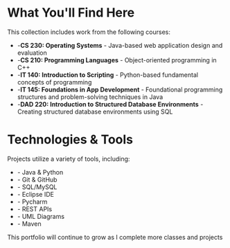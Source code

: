 <h1>What You'll Find Here</h1>
<p>This collection includes work from the following courses:</p>

<ul>
<li>-<b>CS 230: Operating Systems</b> - Java-based web application design and evaluation</li>
<li>-<b>CS 210: Programming Languages</b> - Object-oriented programming in C++</li>
<li>-<b>IT 140: Introduction to Scripting</b> - Python-based fundamental concepts of programming</li>
<li>-<b>IT 145: Foundations in App Development</b> - Foundational programming structures and problem-solving techniques in Java</li>
<li>-<b>DAD 220: Introduction to Structured Database Environments</b> - Creating structured database environments using SQL</li>
</ul>

<h1>Technologies & Tools</h1>
<p>Projects utilize a variety of tools, including:</p>

<ul>
<li>- Java & Python</li>
<li>- Git & GitHub</li>
<li>- SQL/MySQL</li>
<li>- Eclipse IDE</li>
<li>- Pycharm</li>
<li>- REST APIs</li>
<li>- UML Diagrams</li>
<li>- Maven</li>
</ul>


<p> This portfolio will continue to grow as I complete more classes and projects </p>


<!---
it-tech-90/it-tech-90 is a ✨ special ✨ repository because its `README.md` (this file) appears on your GitHub profile.
You can click the Preview link to take a look at your changes.
--->
